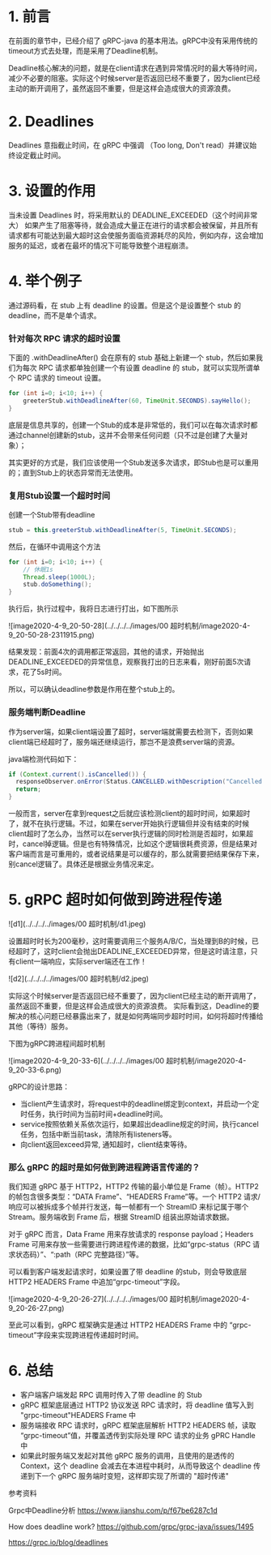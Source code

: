 # 1. 前言

在前面的章节中，已经介绍了 gRPC-java 的基本用法。gRPC中没有采用传统的timeout方式去处理，而是采用了Deadline机制。

Deadline核心解决的问题，就是在client请求在遇到异常情况时的最大等待时间，减少不必要的阻塞。实际这个时候server是否返回已经不重要了，因为client已经主动的断开调用了，虽然返回不重要，但是这样会造成很大的资源浪费。

# 2. Deadlines

Deadlines 意指截止时间，在 gRPC 中强调 （Too long, Don't read）并建议始终设定截止时间。

# 3. 设置的作用

当未设置 Deadlines 时，将采用默认的 DEADLINE_EXCEEDED（这个时间非常大） 如果产生了阻塞等待，就会造成大量正在进行的请求都会被保留，并且所有请求都有可能达到最大超时这会使服务面临资源耗尽的风险，例如内存，这会增加服务的延迟，或者在最坏的情况下可能导致整个进程崩溃。

# 4. 举个例子

通过源码看，在 stub 上有 deadline 的设置。但是这个是设置整个 stub 的 deadline，而不是单个请求。

### 针对每次 RPC 请求的超时设置

下面的 .withDeadlineAfter() 会在原有的 stub 基础上新建一个 stub，然后如果我们为每次 RPC 请求都单独创建一个有设置 deadline 的 stub，就可以实现所谓单个 RPC 请求的 timeout 设置。

```java
for (int i=0; i<10; i++) {
    greeterStub.withDeadlineAfter(60, TimeUnit.SECONDS).sayHello();
}
```



底层是信息共享的，创建一个Stub的成本是非常低的，我们可以在每次请求时都通过channel创建新的stub，这并不会带来任何问题（只不过是创建了大量对象）；

其实更好的方式是，我们应该使用一个Stub发送多次请求，即Stub也是可以重用的；直到Stub上的状态异常而无法使用。

### 复用Stub设置一个超时时间

创建一个Stub带有deadline

```java
stub = this.greeterStub.withDeadlineAfter(5, TimeUnit.SECONDS);
```

然后，在循环中调用这个方法

```java
for (int i=0; i<10; i++) {
    // 休眠1s
    Thread.sleep(1000L);
    stub.doSomething();
}
```

执行后，执行过程中，我将日志进行打出，如下图所示

![image2020-4-9_20-50-28](../../../../images/00 超时机制/image2020-4-9_20-50-28-2311915.png)

结果发现：前面4次的调用都正常返回，其他的请求，开始抛出DEADLINE_EXCEEDED的异常信息，观察我打出的日志来看，刚好前面5次请求，花了5s时间。

所以，可以确认deadline参数是作用在整个stub上的。

### 服务端判断Deadline

作为server端，如果client端设置了超时，server端就需要去检测下，否则如果client端已经超时了，服务端还继续运行，那岂不是浪费server端的资源。

java端检测代码如下：

```java
if (Context.current().isCancelled()) {
  responseObserver.onError(Status.CANCELLED.withDescription("Cancelled by client").asRuntimeException());
  return;
}
```

一般而言，server在拿到request之后就应该检测client的超时时间，如果超时了，就不在执行逻辑。不过，如果在server开始执行逻辑但并没有结束的时候client超时了怎么办，当然可以在server执行逻辑的同时检测是否超时，如果超时，cancel掉逻辑。但是也有特殊情况，比如这个逻辑很耗费资源，但是结果对客户端而言是可重用的，或者说结果是可以缓存的，那么就需要把结果保存下来，别cancel逻辑了。具体还是根据业务情况来定。

#  5. gRPC 超时如何做到跨进程传递

![d1](../../../../images/00 超时机制/d1.jpeg)

设置超时时长为200毫秒，这时需要调用三个服务A/B/C，当处理到B的时候，已经超时了，这时client会抛出DEADLINE_EXCEEDED异常，但是这时请注意，只有client一端响应，实际server端还在工作！

![d2](../../../../images/00 超时机制/d2.jpeg)

实际这个时候server是否返回已经不重要了，因为client已经主动的断开调用了，虽然返回不重要，但是这样会造成很大的资源浪费。
实际看到这，Deadline的要解决的核心问题已经暴露出来了，就是如何两端同步超时时间，如何将超时传播给其他（等待）服务。



下图为gRPC跨进程间超时机制

![image2020-4-9_20-33-6](../../../../images/00 超时机制/image2020-4-9_20-33-6.png)

gRPC的设计思路：

- 当client产生请求时，将request中的deadline绑定到context，并启动一个定时任务，执行时间为当前时间+deadline时间。
- service按照依赖关系依次运行，如果超出deadline规定的时间，执行cancel任务，包括中断当前task，清除所有listeners等。
- 向client返回exceed异常, 通知超时，client结束等待。

### 那么 gRPC 的超时是如何做到跨进程跨语言传递的？

我们知道 gRPC 基于 HTTP2，HTTP2 传输的最小单位是 Frame（帧）。HTTP2 的帧包含很多类型：“DATA Frame”、“HEADERS Frame”等。一个 HTTP2 请求/响应可以被拆成多个帧并行发送，每一帧都有一个 StreamID 来标记属于哪个 Stream。服务端收到 Frame 后，根据 StreamID 组装出原始请求数据。

对于 gRPC 而言，Data Frame 用来存放请求的 response payload；Headers Frame 可用来存放一些需要进行跨进程传递的数据，比如“grpc-status（RPC 请求状态码）”、“:path（RPC 完整路径）”等。

可以看到客户端发起请求时，如果设置了带 deadline 的stub，则会导致底层 HTTP2 HEADERS Frame 中追加“grpc-timeout”字段。

![image2020-4-9_20-26-27](../../../../images/00 超时机制/image2020-4-9_20-26-27.png)

至此可以看到，gRPC 框架确实是通过 HTTP2 HEADERS Frame 中的 “grpc-timeout”字段来实现跨进程传递超时时间。

# 6. 总结

- 客户端客户端发起 RPC 调用时传入了带 deadline 的 Stub
- gRPC 框架底层通过 HTTP2 协议发送 RPC 请求时，将 deadline 值写入到 "grpc-timeout"HEADERS Frame 中
- 服务端接收 RPC 请求时，gRPC 框架底层解析 HTTP2 HEADERS 帧，读取 “grpc-timeout”值，并覆盖透传到实际处理 RPC 请求的业务 gPRC Handle 中
- 如果此时服务端又发起对其他 gRPC 服务的调用，且使用的是透传的 Context，这个 deadline 会减去在本进程中耗时，从而导致这个 deadline 传递到下一个 gRPC 服务端时变短，这样即实现了所谓的 "超时传递" 





参考资料

Grpc中Deadline分析 https://www.jianshu.com/p/f67be6287c1d

How does deadline work? https://github.com/grpc/grpc-java/issues/1495

https://grpc.io/blog/deadlines